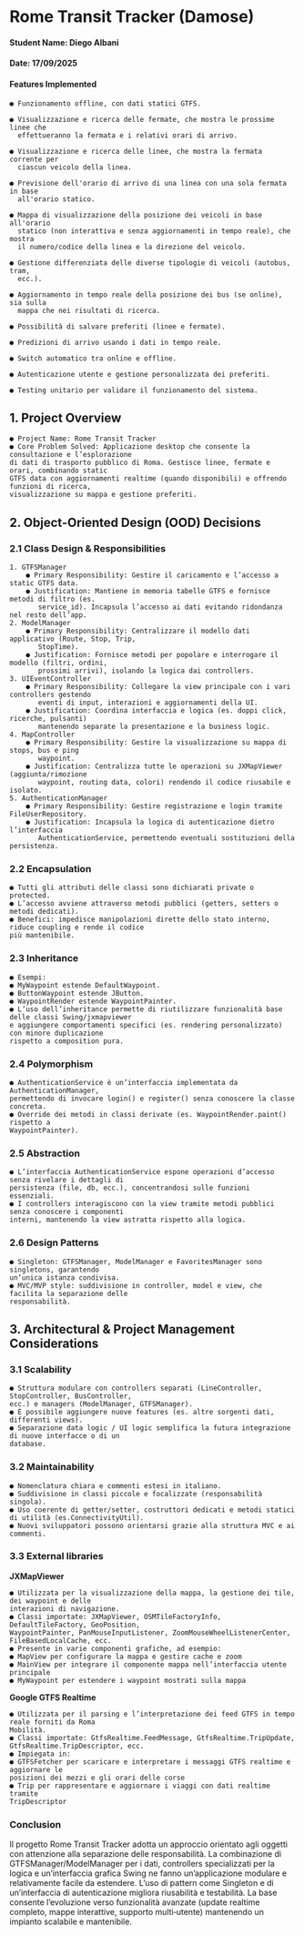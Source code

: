 # Rome Transit Tracker (Damose)

#### Student Name: Diego Albani

#### Date: 17/09/2025

#### Features Implemented
```
● Funzionamento offline, con dati statici GTFS.

● Visualizzazione e ricerca delle fermate, che mostra le prossime linee che
  effettueranno la fermata e i relativi orari di arrivo.

● Visualizzazione e ricerca delle linee, che mostra la fermata corrente per
  ciascun veicolo della linea.

● Previsione dell'orario di arrivo di una linea con una sola fermata in base
  all'orario statico.

● Mappa di visualizzazione della posizione dei veicoli in base all'orario
  statico (non interattiva e senza aggiornamenti in tempo reale), che mostra
  il numero/codice della linea e la direzione del veicolo.

● Gestione differenziata delle diverse tipologie di veicoli (autobus, tram,
  ecc.).

● Aggiornamento in tempo reale della posizione dei bus (se online), sia sulla
  mappa che nei risultati di ricerca.

● Possibilità di salvare preferiti (linee e fermate).

● Predizioni di arrivo usando i dati in tempo reale.

● Switch automatico tra online e offline.

● Autenticazione utente e gestione personalizzata dei preferiti.

● Testing unitario per validare il funzionamento del sistema.
```

## 1. Project Overview

```
● Project Name: Rome Transit Tracker
● Core Problem Solved: Applicazione desktop che consente la consultazione e l’esplorazione
di dati di trasporto pubblico di Roma. Gestisce linee, fermate e orari, combinando static
GTFS data con aggiornamenti realtime (quando disponibili) e offrendo funzioni di ricerca,
visualizzazione su mappa e gestione preferiti.
```
## 2. Object-Oriented Design (OOD) Decisions

### 2.1 Class Design & Responsibilities
```
1. GTFSManager
    ● Primary Responsibility: Gestire il caricamento e l’accesso a static GTFS data.
    ● Justification: Mantiene in memoria tabelle GTFS e fornisce metodi di filtro (es.
       service_id). Incapsula l’accesso ai dati evitando ridondanza nel resto dell’app.
2. ModelManager
    ● Primary Responsibility: Centralizzare il modello dati applicativo (Route, Stop, Trip,
       StopTime).
    ● Justification: Fornisce metodi per popolare e interrogare il modello (filtri, ordini,
       prossimi arrivi), isolando la logica dai controllers.
3. UIEventController
    ● Primary Responsibility: Collegare la view principale con i vari controllers gestendo
       eventi di input, interazioni e aggiornamenti della UI.
    ● Justification: Coordina interfaccia e logica (es. doppi click, ricerche, pulsanti)
       mantenendo separate la presentazione e la business logic.
4. MapController
    ● Primary Responsibility: Gestire la visualizzazione su mappa di stops, bus e ping
       waypoint.
    ● Justification: Centralizza tutte le operazioni su JXMapViewer (aggiunta/rimozione
       waypoint, routing data, colori) rendendo il codice riusabile e isolato.
5. AuthenticationManager
    ● Primary Responsibility: Gestire registrazione e login tramite FileUserRepository.
    ● Justification: Incapsula la logica di autenticazione dietro l’interfaccia
       AuthenticationService, permettendo eventuali sostituzioni della persistenza.
```

### 2.2 Encapsulation

```
● Tutti gli attributi delle classi sono dichiarati private o protected.
● L’accesso avviene attraverso metodi pubblici (getters, setters o metodi dedicati).
● Benefici: impedisce manipolazioni dirette dello stato interno, riduce coupling e rende il codice
più mantenibile.
```
### 2.3 Inheritance

```
● Esempi:
● MyWaypoint estende DefaultWaypoint.
● ButtonWaypoint estende JButton.
● WaypointRender estende WaypointPainter.
● L’uso dell’inheritance permette di riutilizzare funzionalità base delle classi Swing/jxmapviewer
e aggiungere comportamenti specifici (es. rendering personalizzato) con minore duplicazione
rispetto a composition pura.
```
### 2.4 Polymorphism

```
● AuthenticationService è un’interfaccia implementata da AuthenticationManager,
permettendo di invocare login() e register() senza conoscere la classe concreta.
● Override dei metodi in classi derivate (es. WaypointRender.paint() rispetto a
WaypointPainter).
```
### 2.5 Abstraction

```
● L’interfaccia AuthenticationService espone operazioni d’accesso senza rivelare i dettagli di
persistenza (file, db, ecc.), concentrandosi sulle funzioni essenziali.
● I controllers interagiscono con la view tramite metodi pubblici senza conoscere i componenti
interni, mantenendo la view astratta rispetto alla logica.
```
### 2.6 Design Patterns

```
● Singleton: GTFSManager, ModelManager e FavoritesManager sono singletons, garantendo
un’unica istanza condivisa.
● MVC/MVP style: suddivisione in controller, model e view, che facilita la separazione delle
responsabilità.
```

## 3. Architectural & Project Management Considerations

### 3.1 Scalability

```
● Struttura modulare con controllers separati (LineController, StopController, BusController,
ecc.) e managers (ModelManager, GTFSManager).
● È possibile aggiungere nuove features (es. altre sorgenti dati, differenti views).
● Separazione data logic / UI logic semplifica la futura integrazione di nuove interfacce o di un
database.
```
### 3.2 Maintainability

```
● Nomenclatura chiara e commenti estesi in italiano.
● Suddivisione in classi piccole e focalizzate (responsabilità singola).
● Uso coerente di getter/setter, costruttori dedicati e metodi statici di utilità (es.ConnectivityUtil).
● Nuovi sviluppatori possono orientarsi grazie alla struttura MVC e ai commenti.
```
### 3.3 External libraries

**JXMapViewer**
```
● Utilizzata per la visualizzazione della mappa, la gestione dei tile, dei waypoint e delle
interazioni di navigazione.
● Classi importate: JXMapViewer, OSMTileFactoryInfo, DefaultTileFactory, GeoPosition,
WaypointPainter, PanMouseInputListener, ZoomMouseWheelListenerCenter,
FileBasedLocalCache, ecc.
● Presente in varie componenti grafiche, ad esempio:
● MapView per configurare la mappa e gestire cache e zoom
● MainView per integrare il componente mappa nell’interfaccia utente principale
● MyWaypoint per estendere i waypoint mostrati sulla mappa
```

**Google GTFS Realtime**
```
● Utilizzata per il parsing e l’interpretazione dei feed GTFS in tempo reale forniti da Roma
Mobilità.
● Classi importate: GtfsRealtime.FeedMessage, GtfsRealtime.TripUpdate,
GtfsRealtime.TripDescriptor, ecc.
● Impiegata in:
● GTFSFetcher per scaricare e interpretare i messaggi GTFS realtime e aggiornare le
posizioni dei mezzi e gli orari delle corse
● Trip per rappresentare e aggiornare i viaggi con dati realtime tramite
TripDescriptor
```

### Conclusion

Il progetto Rome Transit Tracker adotta un approccio orientato agli oggetti con attenzione alla
separazione delle responsabilità. La combinazione di GTFSManager/ModelManager per i dati,
controllers specializzati per la logica e un’interfaccia grafica Swing ne fanno un’applicazione
modulare e relativamente facile da estendere. L’uso di pattern come Singleton e di un’interfaccia di
autenticazione migliora riusabilità e testabilità. La base consente l’evoluzione verso funzionalità
avanzate (update realtime completo, mappe interattive, supporto multi‑utente) mantenendo un
impianto scalabile e mantenibile.
